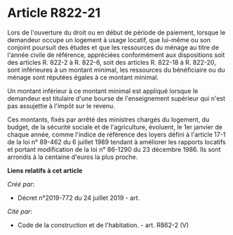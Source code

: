 # Article R822-21

Lors de l'ouverture du droit ou en début de période de paiement, lorsque le demandeur occupe un logement à usage locatif, que
lui-même ou son conjoint poursuit des études et que les ressources du ménage au titre de l'année civile de référence,
appréciées conformément aux dispositions soit des articles R. 822-2 à R. 822-6, soit des articles R. 822-18 à R. 822-20, sont
inférieures à un montant minimal, les ressources du bénéficiaire ou du ménage sont réputées égales à ce montant minimal.

Un montant inférieur à ce montant minimal est appliqué lorsque le demandeur est titulaire d'une bourse de l'enseignement
supérieur qui n'est pas assujettie à l'impôt sur le revenu.

Ces montants, fixés par arrêté des ministres chargés du logement, du budget, de la sécurité sociale et de l'agriculture,
évoluent, le 1er janvier de chaque année, comme l'indice de référence des loyers défini à l'article 17-1 de la loi n° 89-462
du 6 juillet 1989 tendant à améliorer les rapports locatifs et portant modification de la loi n° 86-1290 du 23 décembre 1986.
Ils sont arrondis à la centaine d'euros la plus proche.

**Liens relatifs à cet article**

_Créé par_:

  - Décret n°2019-772 du 24 juillet 2019 - art.

_Cité par_:

  - Code de la construction et de l'habitation. - art. R862-2 (V)
